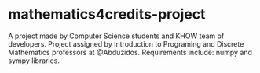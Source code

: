 # mathematics4credits-project
A project made by Computer Science students and KHOW team of developers.
Project assigned by Introduction to Programing and Discrete Mathematics professors at @Abduzidos.
Requirements include: numpy and sympy libraries.
